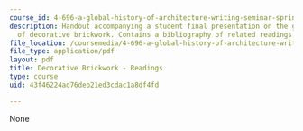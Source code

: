 ```yaml
---
course_id: 4-696-a-global-history-of-architecture-writing-seminar-spring-2008
description: Handout accompanying a student final presentation on the global history
  of decorative brickwork. Contains a bibliography of related readings.
file_location: /coursemedia/4-696-a-global-history-of-architecture-writing-seminar-spring-2008/43f46224ad76deb21ed3cdac1a8df4fd_MIT4_696s08_project02_read.pdf
file_type: application/pdf
layout: pdf
title: Decorative Brickwork - Readings
type: course
uid: 43f46224ad76deb21ed3cdac1a8df4fd

---
```

None